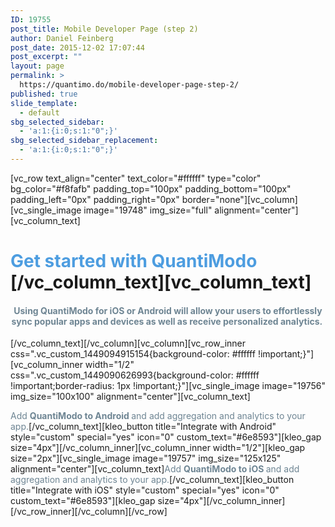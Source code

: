 ```yaml
---
ID: 19755
post_title: Mobile Developer Page (step 2)
author: Daniel Feinberg
post_date: 2015-12-02 17:07:44
post_excerpt: ""
layout: page
permalink: >
  https://quantimo.do/mobile-developer-page-step-2/
published: true
slide_template:
  - default
sbg_selected_sidebar:
  - 'a:1:{i:0;s:1:"0";}'
sbg_selected_sidebar_replacement:
  - 'a:1:{i:0;s:1:"0";}'
---
```

[vc_row text_align="center" text_color="#ffffff" type="color" bg_color="#f8fafb" padding_top="100px" padding_bottom="100px" padding_left="0px" padding_right="0px" border="none"][vc_column][vc_single_image image="19748" img_size="full" alignment="center"][vc_column_text] 
# **<span style="color: #4d9de0;">Get started with QuantiModo</span>** [/vc_column_text][vc_column_text] 

<div class="options__heading__text">
  <h4 style="text-align: center;">
    <span style="color: #6e8593;">Using QuantiModo for iOS or Android will allow your users to effortlessly sync popular apps and devices as well as receive personalized analytics. </span>
  </h4>
</div> [/vc_column_text][/vc_column][vc_column][vc_row_inner css=".vc_custom_1449094915154{background-color: #ffffff !important;}"][vc_column_inner width="1/2" css=".vc_custom_1449090626993{background-color: #ffffff !important;border-radius: 1px !important;}"][vc_single_image image="19756" img_size="100x100" alignment="center"][vc_column_text]

<span style="color: #6e8593;">Add <strong>QuantiModo to Android </strong>and add aggregation and analytics to your app.</span>[/vc_column_text][kleo_button title="Integrate with Android" style="custom" special="yes" icon="0" custom_text="#6e8593"][kleo_gap size="4px"][/vc_column_inner][vc_column_inner width="1/2"][kleo_gap size="2px"][vc_single_image image="19757" img_size="125x125" alignment="center"][vc_column_text]<span style="color: #6e8593;">Add <strong>QuantiModo to iOS </strong>and add aggregation and analytics to your app.</span>[/vc_column_text][kleo_button title="Integrate with iOS" style="custom" special="yes" icon="0" custom_text="#6e8593"][kleo_gap size="4px"][/vc_column_inner][/vc_row_inner][/vc_column][/vc_row]